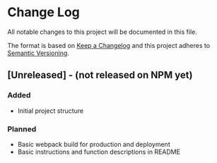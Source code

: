 # Change Log
All notable changes to this project will be documented in this file.

The format is based on [Keep a Changelog](http://keepachangelog.com/) and this project adheres to [Semantic Versioning](http://semver.org/).

## [Unreleased] - (not released on NPM yet)
### Added
- Initial project structure

### Planned
- Basic webpack build for production and deployment
- Basic instructions and function descriptions in README
